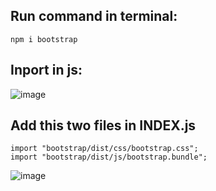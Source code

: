 ## Run command in terminal:
```
npm i bootstrap
```

## Inport in js:
![image](https://github.com/gauravxlokhande/React-JS-Documentation/assets/119065314/4eb85275-914a-4753-b0d7-f94ba1cf9162)

## Add this two files in INDEX.js
```
import "bootstrap/dist/css/bootstrap.css";
import "bootstrap/dist/js/bootstrap.bundle";
```

![image](https://github.com/gauravxlokhande/React-JS-Documentation/assets/119065314/7f53bdbd-73e1-474f-9601-c4ca43289b4d)
